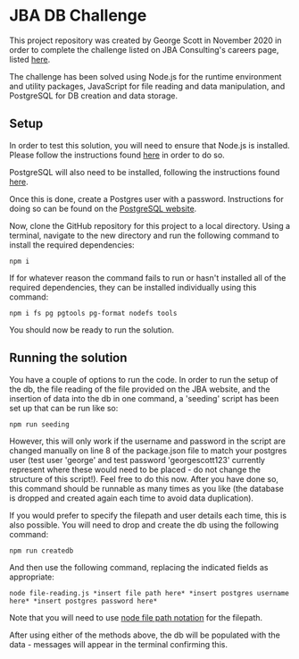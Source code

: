 # JBA DB Challenge

This project repository was created by George Scott in November 2020 in order to complete the challenge listed on JBA Consulting's careers page, listed [here](https://jbasoftware.com/careers/code-challenge/).

The challenge has been solved using Node.js for the runtime environment and utility packages, JavaScript for file reading and data manipulation, and PostgreSQL for DB creation and data storage.

## Setup

In order to test this solution, you will need to ensure that Node.js is installed. Please follow the instructions found [here](https://nodejs.org/en/download/) in order to do so.

PostgreSQL will also need to be installed, following the instructions found [here](https://www.postgresql.org/download/).

Once this is done, create a Postgres user with a password. Instructions for doing so can be found on the [PostgreSQL website](https://www.postgresql.org/docs/).

Now, clone the GitHub repository for this project to a local directory. Using a terminal, navigate to the new directory and run the following command to install the required dependencies:

```
npm i
```

If for whatever reason the command fails to run or hasn't installed all of the required dependencies, they can be installed individually using this command:

```
npm i fs pg pgtools pg-format nodefs tools
```

You should now be ready to run the solution.

## Running the solution

You have a couple of options to run the code. In order to run the setup of the db, the file reading of the file provided on the JBA website, and the insertion of data into the db in one command, a 'seeding' script has been set up that can be run like so:

```
npm run seeding
```

However, this will only work if the username and password in the script are changed manually on line 8 of the package.json file to match your postgres user (test user 'george' and test password 'georgescott123' currently represent where these would need to be placed - do not change the structure of this script!). Feel free to do this now. After you have done so, this command should be runnable as many times as you like (the database is dropped and created again each time to avoid data duplication).

If you would prefer to specify the filepath and user details each time, this is also possible. You will need to drop and create the db using the following command:

```
npm run createdb
```

And then use the following command, replacing the indicated fields as appropriate:

```
node file-reading.js *insert file path here* *insert postgres username here* *insert postgres password here*
```

Note that you will need to use [node file path notation](https://nodejs.dev/learn/nodejs-file-paths) for the filepath.

After using either of the methods above, the db will be populated with the data - messages will appear in the terminal confirming this.
